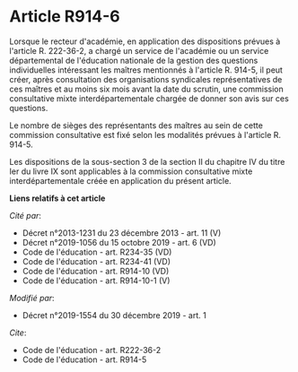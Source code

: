 # Article R914-6

Lorsque le recteur d'académie, en application des dispositions prévues à l'article R. 222-36-2, a chargé un service de
l'académie ou un service départemental de l'éducation nationale de la gestion des questions individuelles intéressant les
maîtres mentionnés à l'article R. 914-5, il peut créer, après consultation des organisations syndicales représentatives de
ces maîtres et au moins six mois avant la date du scrutin, une commission consultative mixte interdépartementale chargée de
donner son avis sur ces questions.

Le nombre de sièges des représentants des maîtres au sein de cette commission consultative est fixé selon les modalités
prévues à l'article R. 914-5.

Les dispositions de la sous-section 3 de la section II du chapitre IV du titre Ier du livre IX sont applicables à la
commission consultative mixte interdépartementale créée en application du présent article.

**Liens relatifs à cet article**

_Cité par_:

  - Décret n°2013-1231 du 23 décembre 2013 - art. 11 (V)
  - Décret n°2019-1056 du 15 octobre 2019 - art. 6 (VD)
  - Code de l'éducation - art. R234-35 (VD)
  - Code de l'éducation - art. R234-41 (VD)
  - Code de l'éducation - art. R914-10 (VD)
  - Code de l'éducation - art. R914-10-1 (V)

_Modifié par_:

  - Décret n°2019-1554 du 30 décembre 2019 - art. 1

_Cite_:

  - Code de l'éducation - art. R222-36-2
  - Code de l'éducation - art. R914-5
